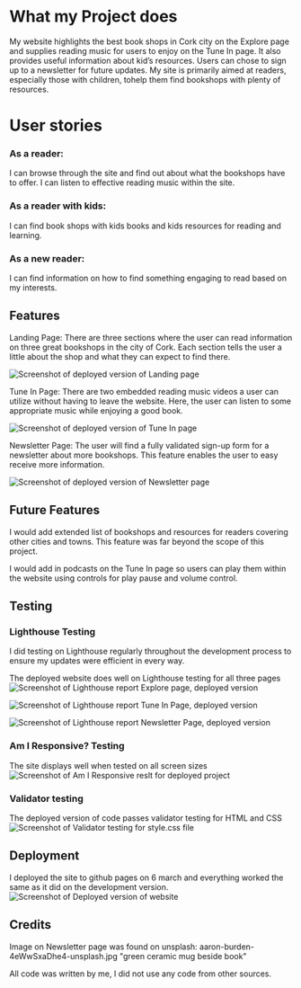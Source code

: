 # What my Project does 
My website highlights the best book shops in Cork city on the Explore page and supplies reading music for users to enjoy on the Tune In page. 
It also provides useful information about kid’s resources. 
Users can chose to sign up to a newsletter for future updates.
My site is primarily aimed at readers, especially those with children, tohelp them find bookshops with plenty of resources.

# User stories 
### As a reader: 
I can browse through the site and find out about what the bookshops have to offer. 
I can listen to effective reading music within the site.

### As a reader with kids: 

I can find book shops with kids books and kids resources for reading and learning.

### As a new reader: 

I can find information on how to find something engaging to read based on my interests.

## Features

Landing Page: There are three sections where the user can read information on three great bookshops in the city of Cork. Each section tells the user a little about the shop and what they can expect to find there.

![Screenshot of deployed version of Landing page](assets/images/Screenshot%202024-03-07%20180604.png)

Tune In Page: There are two embedded reading music videos a user can utilize without having to leave the website. Here, the user can listen to some appropriate music while enjoying a good book.

![Screenshot of deployed version of Tune In page](assets/images/Screenshot%202024-03-07%20180631.png)

Newsletter Page: The user will find a fully validated sign-up form for a newsletter about more bookshops. This feature enables the user to easy receive more information.

![Screenshot of deployed version of Newsletter page](assets/images/Screenshot%202024-03-07%20180701.png)

## Future Features 
I would add extended list of bookshops and resources for readers covering other cities and towns. This feature was far beyond the scope of this project. 

I would add in podcasts on the Tune In page so users can play them within the website using controls for play pause and volume control.


## Testing 
### Lighthouse Testing
I did testing on Lighthouse regularly throughout the development process to ensure my updates were efficient in every way.

The deployed website does well on Lighthouse testing for all three pages
![Screenshot of Lighthouse report Explore page, deployed version](assets/images/Screenshot%202024-03-07%20155029.png)

![Screenshot of Lighthouse report Tune In Page, deployed version](assets/images/Screenshot%202024-03-07%20155232.png)

![Screenshot of Lighthouse report Newsletter Page, deployed version](assets/images/Screenshot%202024-03-07%20155640.png)

### Am I Responsive? Testing
The site displays well when tested on all screen sizes
![Screenshot of Am I Responsive reslt for deployed project](assets/images/Screenshot%202024-03-07%20154858.png)

### Validator testing
The deployed version of code passes validator testing for HTML and CSS
![Screenshot of Validator testing for style.css file](assets/images/Screenshot%202024-03-07%20160214.png)

## Deployment
I deployed the site to github pages on 6 march and everything worked the same as it did on the development version.
![Screenshot of Deployed version of website](assets/images/Screenshot%202024-03-07%20172254.png)

## Credits
Image on Newsletter page was found on unsplash: aaron-burden-4eWwSxaDhe4-unsplash.jpg "green ceramic mug beside book"

All code was written by me, I did not use any code from other sources.